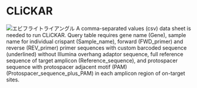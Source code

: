 # CLiCKAR

![エビフライトライアングル](http://i.imgur.com/Jjwsc.jpg "サンプル")
A comma-separated values (csv) data sheet is needed to run CLiCKAR. Query table requires gene name (Gene), 
sample name for individual crispant (Sample_name), forward (FWD_primer) 
and reverse (REV_primer) primer sequences with custom barcoded sequence (underlined) 
without Illumina overhang adaptor sequence, full reference sequence of target amplicon 
(Reference_sequence), and protospacer sequence with protospacer adjacent motif (PAM) 
(Protospacer_sequence_plus_PAM) in each amplicon region of on-target sites.
